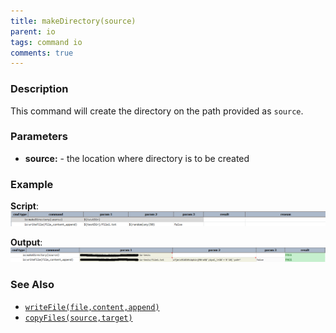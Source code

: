 ```yaml
---
title: makeDirectory(source)
parent: io
tags: command io
comments: true
---
```



### Description
This command will create the directory on the path provided as `source`.


### Parameters
- **source:** \- the location where directory is to be created


### Example
**Script**:<br/>
![script](image/makeDirectory_01.png)

**Output**:<br/>
![output](image/makeDirectory_02.png)


### See Also
- [`writeFile(file,content,append)`](writeFile(file,content,append))
- [`copyFiles(source,target)`](copyFiles(source,target))
